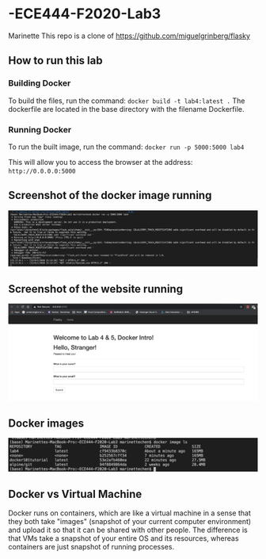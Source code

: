 # -ECE444-F2020-Lab3
Marinette
This repo is a clone of https://github.com/miguelgrinberg/flasky

## How to run this lab

### Building Docker
To build the files, run the command:
`docker build -t lab4:latest .`
The dockerfile are located in the base directory with the filename Dockerfile.

### Running Docker
To run the built image, run the command:
`docker run -p 5000:5000 lab4`

This will allow you to access the browser at the address:
`http://0.0.0.0:5000`

## Screenshot of the docker image running
![Activity 1 Screenshot](/images/image1.PNG)

## Screenshot of the website running
![Activity 2 Screenshot](/images/image2.PNG)

## Docker images
![Activity 2 Screenshot](/images/image3.PNG)

## Docker vs Virtual Machine
Docker runs on containers, which are like a virtual machine in a sense that they both take "images" (snapshot of your current computer environment) and upload it so that it can be shared with other people. The difference is that VMs take a snapshot of your entire OS and its resources, whereas containers are just snapshot of running processes.


